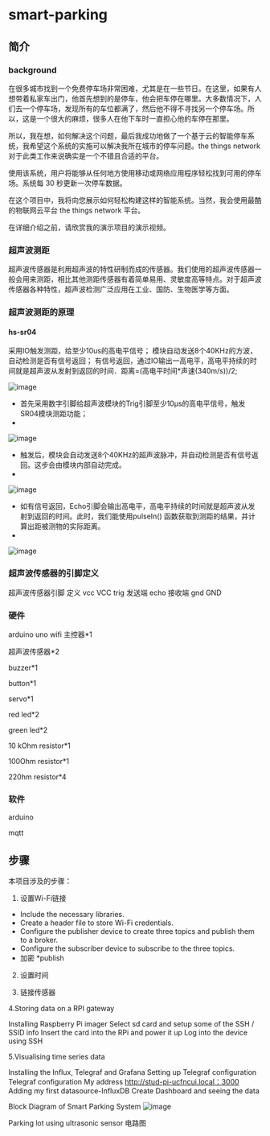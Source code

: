 # smart-parking
## 简介
### background
在很多城市找到一个免费停车场非常困难，尤其是在一些节日。在这里，如果有人想带着私家车出门，他首先想到的是停车，他会把车停在哪里。大多数情况下，人们去一个停车场，发现所有的车位都满了，然后他不得不寻找另一个停车场。所以，这是一个很大的麻烦，很多人在他下车时一直担心他的车停在那里。

所以，我在想，如何解决这个问题，最后我成功地做了一个基于云的智能停车系统，我希望这个系统的实施可以解决我所在城市的停车问题。the things network对于此类工作来说确实是一个不错且合适的平台。

使用该系统，用户将能够从任何地方使用移动或网络应用程序轻松找到可用的停车场。系统每 30 秒更新一次停车数据。

在这个项目中，我将向您展示如何轻松构建这样的智能系统。当然，我会使用最酷的物联网云平台 the things network 平台。

在详细介绍之前，请欣赏我的演示项目的演示视频。


### 超声波测距
超声波传感器是利用超声波的特性研制而成的传感器。我们使用的超声波传感器一般会用来测距，相比其他测距传感器有着简单易用、灵敏度高等特点。对于超声波传感器各种特性，超声波检测广泛应用在工业、国防、生物医学等方面。

### 超声波测距的原理
#### hs-sr04
采用IO触发测距，给至少10us的高电平信号；
模块自动发送8个40KHz的方波，自动检测是否有信号返回；
有信号返回，通过IO输出一高电平，高电平持续的时间就是超声波从发射到返回的时间．距离=(高电平时间*声速(340m/s))/2;

![image](https://user-images.githubusercontent.com/92298865/145706433-3fcefb96-d004-4ef6-be78-4e4d0e16c134.png)


* 首先采用数字引脚给超声波模块的Trig引脚至少10μs的高电平信号，触发SR04模块测距功能；
* 
![image](https://user-images.githubusercontent.com/92298865/145706460-7f0ebaad-c930-40be-89cd-321daa697700.png)

* 触发后，模块会自动发送8个40KHz的超声波脉冲，并自动检测是否有信号返回。这步会由模块内部自动完成。
* 
![image](https://user-images.githubusercontent.com/92298865/145706463-2f514818-1853-4288-bd1d-31399d8f356d.png)

* 如有信号返回，Echo引脚会输出高电平，高电平持续的时间就是超声波从发射到返回的时间。此时，我们能使用pulseIn() 函数获取到测距的结果，并计算出距被测物的实际距离。
* 
![image](https://user-images.githubusercontent.com/92298865/145706469-6a12ef0c-e9b7-4500-bfc6-f854dc085522.png)


### 超声波传感器的引脚定义
超声波传感器引脚	定义
vcc	VCC
trig	发送端
echo	接收端
gnd	GND
### 硬件
arduino uno wifi  主控器*1

超声波传感器*2

buzzer*1

button*1

servo*1

red led*2

green led*2

10 kOhm resistor*1

100Ohm resistor*1

220hm resistor*4

### 软件
arduino

mqtt

## 步骤
本项目涉及的步骤：

1. 设置Wi-Fi链接
* Include the necessary libraries.
* Create a header file to store Wi-Fi credentials.
* Configure the publisher device to create three topics and publish them to a broker.
* Configure the subscriber device to subscribe to the three topics.
* 加密
*publish 

2. 设置时间

3. 链接传感器

4.Storing data on a RPI gateway

Installing Raspberry Pi imager
Select sd card and setup some of the SSH / SSID info
Insert the card into the RPi and power it up
Log into the device using SSH



5.Visualising time series data

Installing the Influx, Telegraf and Grafana
Setting up Telegraf configuration Telegraf configuration
My address http://stud-pi-ucfncui.local：3000
Adding my first datasource-InfluxDB
Create Dashboard and seeing the data


Block Diagram of Smart Parking System
![image](https://user-images.githubusercontent.com/92298865/146024837-c6d2d515-1cae-401b-a668-093745d41770.png)


Parking lot using ultrasonic sensor
电路图
